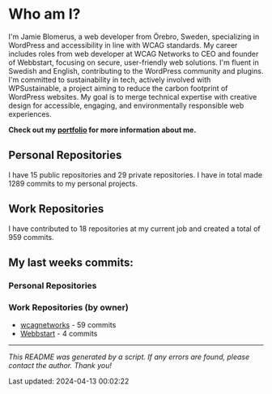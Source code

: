 # Who am I?
I'm Jamie Blomerus, a web developer from Örebro, Sweden, specializing in WordPress and accessibility in line with WCAG standards. My career includes roles from web developer at WCAG Networks to CEO and founder of Webbstart, focusing on secure, user-friendly web solutions. I'm fluent in Swedish and English, contributing to the WordPress community and plugins. I'm committed to sustainability in tech, actively involved with WPSustainable, a project aiming to reduce the carbon footprint of WordPress websites. My goal is to merge technical expertise with creative design for accessible, engaging, and environmentally responsible web experiences.

**Check out my [portfolio](jamie.blomerus.se) for more information about me.**

## Personal Repositories
I have 15 public repositories and 29 private repositories. I have in total made 1289 commits to my personal projects.

## Work Repositories
I have contributed to 18 repositories at my current job and created a total of 959 commits.
## My last weeks commits:
### Personal Repositories

### Work Repositories (by owner)
* [wcagnetworks](https://github.com/wcagnetworks) - 59 commits
* [Webbstart](https://github.com/Webbstart) - 4 commits

---

*This README was generated by a script. If any errors are found, please contact the author. Thank you!*

Last updated: 2024-04-13 00:02:22